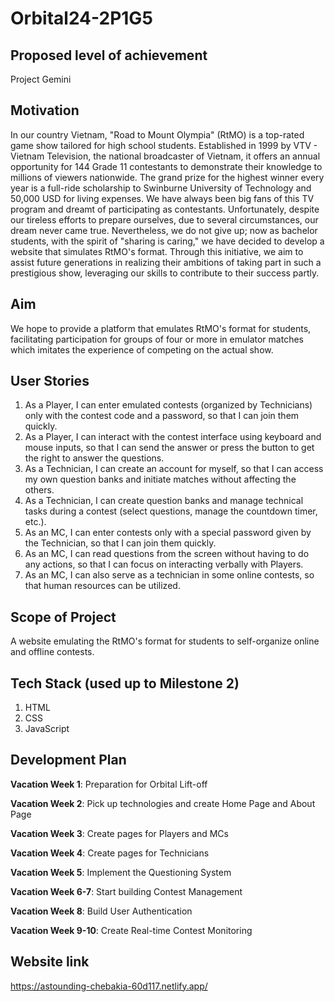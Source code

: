 # Orbital24-2P1G5
 

## Proposed level of achievement
Project Gemini
 

## Motivation
In our country Vietnam, "Road to Mount Olympia" (RtMO) is a top-rated game show tailored for high school students. Established in 1999 by VTV - Vietnam Television, the national broadcaster of Vietnam, it offers an annual opportunity for 144 Grade 11 contestants to demonstrate their knowledge to millions of viewers nationwide. The grand prize for the highest winner every year is a full-ride scholarship to Swinburne University of Technology and 50,000 USD for living expenses. We have always been big fans of this TV program and dreamt of participating as contestants. Unfortunately, despite our tireless efforts to prepare ourselves, due to several circumstances, our dream never came true. Nevertheless, we do not give up; now as bachelor students, with the spirit of "sharing is caring," we have decided to develop a website that simulates RtMO's format. Through this initiative, we aim to assist future generations in realizing their ambitions of taking part in such a prestigious show, leveraging our skills to contribute to their success partly.



## Aim
We hope to provide a platform that emulates RtMO's format for students, facilitating participation for groups of four or more in emulator matches which imitates the experience of competing on the actual show.
 

## User Stories
1. As a Player, I can enter emulated contests (organized by Technicians) only with the contest code and a password, so that I can join them quickly.
2. As a Player, I can interact with the contest interface using keyboard and mouse inputs, so that I can send the answer or press the button to get the right to answer the questions.
3. As a Technician, I can create an account for myself, so that I can access my own question banks and initiate matches without affecting the others.
4. As a Technician, I can create question banks and manage technical tasks during a contest (select questions, manage the countdown timer, etc.).
5. As an MC, I can enter contests only with a special password given by the Technician, so that I can join them quickly.
6. As an MC, I can read questions from the screen without having to do any actions, so that I can focus on interacting verbally with Players.
7. As an MC, I can also serve as a technician in some online contests, so that human resources can be utilized.
 

## Scope of Project
A website emulating the RtMO's format for students to self-organize online and offline contests.
 

## Tech Stack (used up to Milestone 2)
1. HTML
2. CSS
3. JavaScript
 

## Development Plan
**Vacation Week 1**: Preparation for Orbital Lift-off

**Vacation Week 2**: Pick up technologies and create Home Page and About Page

**Vacation Week 3**: Create pages for Players and MCs

**Vacation Week 4**: Create pages for Technicians

**Vacation Week 5**: Implement the Questioning System

**Vacation Week 6-7**: Start building Contest Management

**Vacation Week 8**: Build User Authentication

**Vacation Week 9-10**: Create Real-time Contest Monitoring
 
 
 
## Website link 
https://astounding-chebakia-60d117.netlify.app/
